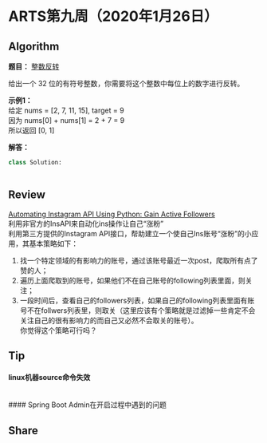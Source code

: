 # ARTS第九周（2020年1月26日）
## Algorithm<br/>
<b>题目：</b> [整数反转](https://leetcode-cn.com/explore/interview/card/top-interview-questions-easy/5/strings/33/)

给出一个 32 位的有符号整数，你需要将这个整数中每位上的数字进行反转。

<b>示例1：</b> <br>
给定 nums = [2, 7, 11, 15], target = 9<br>
因为 nums[0] + nums[1] = 2 + 7 = 9<br>
所以返回 [0, 1]<br>

<b>解答：</b>
```Python
class Solution:
   

```
## Review<br/>
[Automating Instagram API Using Python: Gain Active Followers](https://hackernoon.com/automating-instagram-api-with-python-gain-followers-u115322z)<br>
利用非官方的InsAPI来自动化ins操作让自己“涨粉” <br>
利用第三方提供的Instagram API接口，帮助建立一个使自己Ins账号“涨粉”的小应用，其基本策略如下：
1. 找一个特定领域的有影响力的账号，通过该账号最近一次post，爬取所有点了赞的人；
2. 遍历上面爬取到的账号，如果他们不在自己账号的following列表里面，则关注；
3. 一段时间后，查看自己的followers列表，如果自己的following列表里面有账号不在follwers列表里，则取关（这里应该有个策略就是过滤掉一些肯定不会关注自己的很有影响力的而自己又必然不会取关的账号）。<br>
你觉得这个策略可行吗？

## Tip<br/>
#### linux机器source命令失效
<br>
#### Spring Boot Admin在开启过程中遇到的问题

## Share<br/>
### <br>

